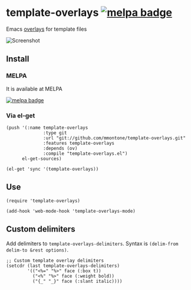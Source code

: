 # template-overlays [![melpa badge][melpa-badge]][melpa-link]

Emacs [overlays](https://www.gnu.org/software/emacs/manual/html_node/elisp/Overlays.html) for template files

![Screenshot](https://bitbucket.org/mmontone/template-overlays/raw/8b62abafa48cf72b54d11884717f9969a95b07ce/template-overlays.gif "Screenshot")

## Install

### MELPA

It is available at MELPA

[![melpa badge][melpa-badge]][melpa-link]

### Via el-get

```
(push '(:name template-overlays
              :type git
              :url "git://github.com/mmontone/template-overlays.git"
              :features template-overlays
              :depends (ov)
              :compile "template-overlays.el")
      el-get-sources)

(el-get 'sync '(template-overlays))
```

## Use

```
(require 'template-overlays)

(add-hook 'web-mode-hook 'template-overlays-mode)
```

## Custom delimiters

Add delimiters to `template-overlays-delimiters`. Syntax is `(delim-from delim-to &rest options)`.

```
;; Custom template overlay delimiters
(setcdr (last template-overlays-delimiters)
        '(("<%=" "%>" face (:box t))
          ("<%" "%>" face (:weight bold))
          ("{_" "_}" face (:slant italic))))
```
[melpa-link]: http://melpa.org/#/template-overlays
[melpa-badge]: http://melpa.org/packages/template-overlays-badge.svg
